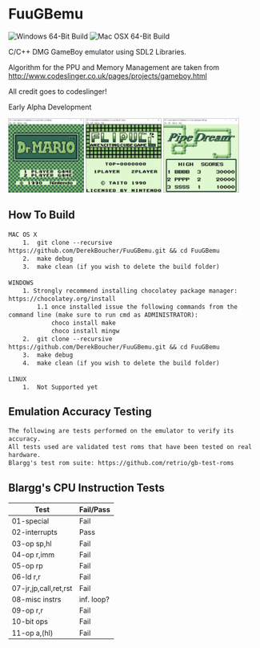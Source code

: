# FuuGBemu
![Windows 64-Bit Build](https://github.com/DerekBoucher/FuuGBemu/workflows/Windows%2064-Bit%20Build/badge.svg?event=push)    ![Mac OSX 64-Bit Build](https://github.com/DerekBoucher/FuuGBemu/workflows/Mac%20OSX%2064-Bit%20Build/badge.svg)

C/C++ DMG GameBoy emulator using SDL2 Libraries.

Algorithm for the PPU and Memory Management are taken from http://www.codeslinger.co.uk/pages/projects/gameboy.html

All credit goes to codeslinger!

Early Alpha Development

<img src="images/DrMario.JPG" width=30% height=30%> <img src="images/Flipull.JPG" width=30% height=30%> <img src="images/PipeDream.JPG" width=30% height=30%>

## How To Build
    MAC OS X
        1.  git clone --recursive https://github.com/DerekBoucher/FuuGBemu.git && cd FuuGBemu
        2.  make debug
        3.  make clean (if you wish to delete the build folder)
    
    WINDOWS
        1. Strongly recommend installing chocolatey package manager: https://chocolatey.org/install
            1.1 once installed issue the following commands from the command line (make sure to run cmd as ADMINISTRATOR):
                choco install make
                choco install mingw
        2.  git clone --recursive https://github.com/DerekBoucher/FuuGBemu.git && cd FuuGBemu
        3.  make debug
        4.  make clean (if you wish to delete the build folder)

    LINUX
        1.  Not Supported yet

## Emulation Accuracy Testing

	The following are tests performed on the emulator to verify its accuracy.
	All tests used are validated test roms that have been tested on real hardware.
	Blargg's test rom suite: https://github.com/retrio/gb-test-roms

## Blargg's CPU Instruction Tests
| Test 		| Fail/Pass |
|------			|-------|
|01-special		| Fail	|
|02-interrupts		| Pass	|
|03-op sp,hl		| Fail	|
|04-op r,imm		| Fail	|
|05-op rp		| Fail	|
|06-ld r,r		| Fail	|
|07-jr,jp,call,ret,rst	| Fail	|
|08-misc instrs		| inf. loop? |
|09-op r,r		| Fail	|
|10-bit ops		| Fail	|
|11-op a,(hl)		| Fail	|